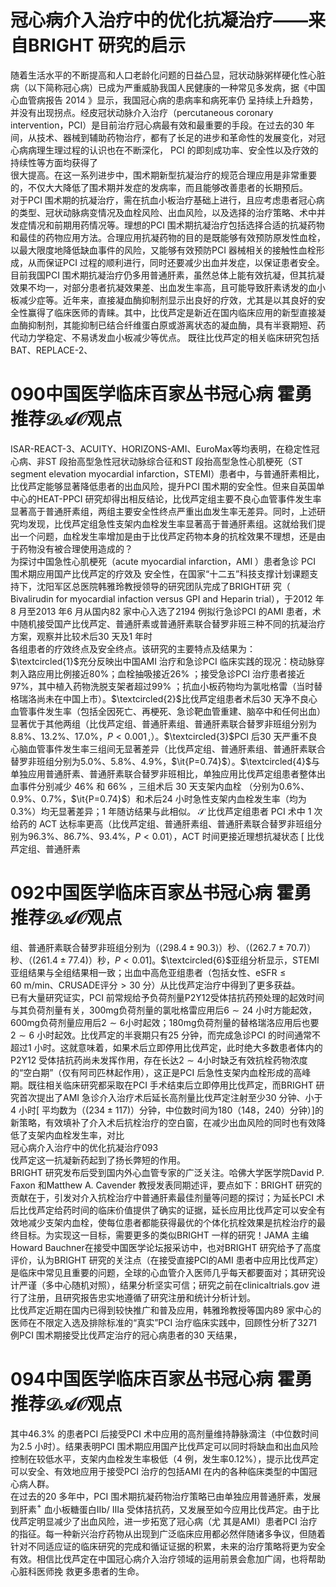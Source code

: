 # 冠心病介入治疗中的优化抗凝治疗——来自BRIGHT 研究的启示  
随着生活水平的不断提高和人口老龄化问题的日益凸显，冠状动脉粥样硬化性心脏病（以下简称冠心病）已成为严重威胁我国人民健康的一种常见多发病，据《中国心血管病报告 2014 》显示，我国冠心病的患病率和病死率仍 呈持续上升趋势，并没有出现拐点。经皮冠状动脉介入治疗（percutaneous coronary intervention，PCI）是目前治疗冠心病最有效和最重要的手段。在过去的30 年间，从技术、器械到辅助药物治疗，都有了长足的进步和革命性的发展变化，对冠心病病理生理过程的认识也在不断深化， PCI 的即刻成功率、安全性以及疗效的持续性等方面均获得了  
很大提高。在这一系列进步中，围术期新型抗凝治疗的规范合理应用是非常重要的，不仅大大降低了围术期并发症的发病率，而且能够改善患者的长期预后。  
对于PCI 围术期的抗凝治疗，需在抗血小板治疗基础上进行，且应考虑患者冠心病的类型、冠状动脉病变情况及血栓风险、出血风险，以及选择的治疗策略、术中并发症情况和前期用药情况等。理想的PCI 围术期抗凝治疗包括选择合适的抗凝药物和最佳的药物应用方法。合理应用抗凝药物的目的是既能够有效预防原发性血栓，以最大限度地降低缺血事件的风险，又能够有效预防PCI 器械相关的接触性血栓形成，从而保证PCI 过程的顺利进行，同时还要减少出血并发症，以保证患者安全。  
目前我国PCI 围术期抗凝治疗仍多用普通肝素，虽然总体上能有效抗凝，但其抗凝效果不均一，对部分患者抗凝效果差、出血发生率高，且可能导致肝素诱发的血小板减少症等。近年来，直接凝血酶抑制剂显示出良好的疗效，尤其是以其良好的安全性赢得了临床医师的青睐。其中，比伐芦定是新近在国内临床应用的新型直接凝血酶抑制剂，其能抑制已结合纤维蛋白原或游离状态的凝血酶，具有半衰期短、药代动力学稳定、不易诱发血小板减少等优点。 既往比伐芦定的相关临床研究包括BAT、REPLACE-2、  
# 090中国医学临床百家丛书冠心病  霍勇 推荐$\mathcal{D A O}$观点  
ISAR-REACT-3、ACUITY、HORIZONS-AMI、EuroMax等均表明，在稳定性冠心病、非ST 段抬高型急性冠状动脉综合征和ST 段抬高型急性心肌梗死（ST segment elevation myocardial infarction，STEMI）患者中，与普通肝素相比，比伐芦定能够显著降低患者的出血风险，提升PCI 围术期的安全性。但来自英国单中心的HEAT-PPCI 研究却得出相反结论，比伐芦定组主要不良心血管事件发生率显著高于普通肝素组，两组主要安全性终点严重出血发生率无差异。同时，上述研究均发现，比伐芦定组急性支架内血栓发生率显著高于普通肝素组。这就给我们提出一个问题，血栓发生率增加是由于比伐芦定药物本身的抗栓效果不理想，还是由于药物没有被合理使用造成的？  
为探讨中国急性心肌梗死（acute myocardial infarction，AMI ）患者急诊 PCI  围术期应用国产比伐芦定的疗效及 安全性，在国家“十二五”科技支撑计划课题支持下，沈阳军区总医院韩雅玲教授领导的研究团队完成了BRIGHT研 究（ Bivalirudin for myocardial infaction versus GPI and  Heparin trial），于2012 年8 月至2013 年6 月从国内82 家中心入选了2194 例拟行急诊PCI 的AMI 患者，术中随机接受国产比伐芦定、普通肝素或普通肝素联合替罗非班三种不同的抗凝治疗方案，观察并比较术后30 天及1 年时  
各组患者的疗效终点及安全终点。该研究的主要特点及结果为：$\textcircled{1}$充分反映出中国AMI 治疗和急诊PCI 临床实践的现况：桡动脉穿刺入路应用比例接近$80\%$；血栓抽吸接近$26\%$ ；接受急诊PCI 治疗患者接近$97\%$，其中植入药物洗脱支架者超过$99\%$ ；抗血小板药物均为氯吡格雷（当时替格瑞洛尚未在中国上市）。$\textcircled{2}$比伐芦定组患者术后30 天净不良心血管事件发生率（包括全因死亡、再梗死、急诊靶血管重建、脑卒中和任何出血）显著优于其他两组（比伐芦定组、普通肝素组、普通肝素联合替罗非班组分别为$8.8\%$、$13.2\%$、$17.0\%$，$P<0.001\,,$）。$\textcircled{3}$PCI 后30 天严重不良心脑血管事件发生率三组间无显著差异（比伐芦定组、普通肝素组、普通肝素联合替罗非班组分别为$5.0\%$、$5.8\%$、$4.9\%$，$\it{P=0.74}$）。$\textcircled{4}$与单独应用普通肝素、普通肝素联合替罗非班相比，单独应用比伐芦定组患者整体出血事件分别减少 $46\%$  和 $66\%$ ，三组术后 30  天支架内血栓 （分别为$0.6\%$、$0.9\%$、$0.7\%$，$\it{P=0.74}$）和术后24 小时急性支架内血栓发生率（均为$0.3\%$）均无显著差异；1 年随访结果与此相似。 $\mathcal{S}$ 比伐芦定组患者 PCI  术中 1  次给药的 ACT 达标率更高（比伐芦定组、普通肝素组、普通肝素联合替罗非班组分别为$96.3\%$、$86.7\%$、$93.4\%$，$P<0.01$），ACT 时间更接近理想抗凝状态 [ 比伐芦定组、普通肝素  
# 092中国医学临床百家丛书冠心病  霍勇 推荐$\mathcal{D A O}$观点  
组、普通肝素联合替罗非班组分别为（$\langle298.4\pm90.3\rangle$）秒、（$(262.7\pm70.7)$）秒、（$\left(261.4\pm77.4\right)$）秒，$P<0.01]$。$\textcircled{6}$亚组分析显示，STEMI 亚组结果与全组结果相一致；出血中高危亚组患者（包括女性、$\mathrm{eSFR}\leqslant60~\mathrm{m/min}$、CRUSADE评分$>30$ 分）从比伐芦定治疗中得到了更多获益。  
已有大量研究证实，PCI 前常规给予负荷剂量P2Y12受体拮抗药预处理的起效时间与其负荷剂量有关，$300\mathrm{mg}$负荷剂量的氯吡格雷应用后$6\sim24$ 小时方能起效，$600\mathrm{mg}$负荷剂量应用后$2\sim6$小时起效；$180\mathrm{mg}$负荷剂量的替格瑞洛应用后也要$2\sim6$ 小时起效。比伐芦定的半衰期只有25 分钟，而完成急诊PCI 的时间通常不超过1 小时。这就意味着，如果术后立即停用比伐芦定，此时绝大多数患者体内的P2Y12 受体拮抗药尚未发挥作用，存在长达$2\sim4$小时缺乏有效抗栓药物浓度的“空白期”（仅有阿司匹林起作用），这正是PCI 后急性支架内血栓形成的高峰期。既往相关临床研究都采取在PCI 手术结束后立即停用比伐芦定，而BRIGHT 研究首次提出了AMI 急诊介入治疗术后延长高剂量比伐芦定注射至少30 分钟、小于4 小时[ 平均数为（$(234\pm117)$）分钟，中位数时间为180（148，240）分钟）]的新策略，有效填补了介入术后抗栓治疗的空白窗，在减少出血风险的同时也有效降低了支架内血栓发生率，对比  
冠心病介入治疗中的优化抗凝治疗093  
伐芦定这一抗凝新药起到了扬长弊短的作用。  
BRIGHT 研究发布后受到国内外心血管专家的广泛关注。哈佛大学医学院David P. Faxon 和Matthew A. Cavender 教授发表同期述评，要点如下：BRIGHT 研究的贡献在于，引发对介入抗栓治疗中普通肝素最佳剂量等问题的探讨；为延长PCI 术后比伐芦定给药时间的临床价值提供了确实的证据，延长应用比伐芦定可以安全有效地减少支架内血栓，使每位患者都能获得最优的个体化抗栓效果是抗栓治疗的最终目标。为实现这一目标，需要更多的类似BRIGHT 一样的研究！JAMA 主编Howard Bauchner在接受中国医学论坛报采访中，也对BRIGHT 研究给予了高度评价，认为BRIGHT 研究的关注点（在接受直接PCI的AMI 患者中应用比伐芦定）是临床中常见且重要的问题，全球的心血管介入医师几乎每天都要面对；其研究设计严谨（多中心随机对照），结果分析坚实可信；研究之前在clinicaltrials.gov 进行了注册，且研究报告忠实地遵循了研究注册和统计分析计划。  
比伐芦定近期在国内已得到较快推广和普及应用，韩雅玲教授等国内89 家中心的医师在不限定入选及排除标准的“真实”PCI 治疗临床实践中，回顾性分析了3271 例PCI 围术期接受比伐芦定治疗的冠心病患者的30 天结果，  
# 094中国医学临床百家丛书冠心病  霍勇 推荐$\mathcal{D A O}$观点  
其中$46.3\%$ 的患者PCI 后接受PCI 术中应用的高剂量维持静脉滴注（中位数时间为2.5 小时）。结果表明PCI 围术期应用国产比伐芦定可以同时将缺血和出血风险控制在较低水平，支架内血栓发生率极低（4 例，发生率$0.12\%$），提示比伐芦定可以安全、有效地应用于接受PCI 治疗的包括AMI 在内的各种临床类型的中国冠心病人群。  
在过去的20 多年中，PCI 围术期抗凝药物治疗策略已由单独应用普通肝素，发展到肝素$^+$ 血小板糖蛋白Ⅱb/ Ⅲa 受体拮抗药，又发展至如今应用比伐芦定。由于比伐芦定明显减少了出血风险，进一步拓宽了冠心病（尤 其是AMI）患者PCI 治疗的指征。每一种新兴治疗药物从出现到广泛临床应用都必然伴随诸多争议，但随着针对不同适应证的临床研究的完成和循证证据的积累，未来的治疗策略将更为安全有效。相信比伐芦定在中国冠心病介入治疗领域的运用前景会愈加广阔，也将帮助心脏科医师挽 救更多患者的生命。  
